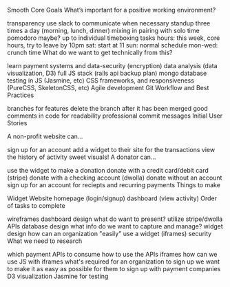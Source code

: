 Smooth Core Goals
What’s important for a positive working environment?

transparency
use slack to communicate when necessary
standup three times a day (morning, lunch, dinner)
mixing in pairing with solo time
pomodoro maybe? up to individual
timeboxing tasks
hours:
this week, core hours, try to leave by 10pm
sat: start at 11
sun: normal schedule
mon-wed: crunch time
What do we want to get technically from this?

learn payment systems and data-security (encryption)
data analysis (data visualization, D3)
full JS stack (rails api backup plan)
mongo database
testing in JS (Jasmine, etc)
CSS frameworks, and responsiveness (PureCSS, SkeletonCSS, etc)
Agile development
Git Workflow and Best Practices

branches for features
delete the branch after it has been merged
good comments in code for readability
professional commit messages
Initial User Stories

A non-profit website can...

sign up for an account
add a widget to their site for the transactions
view the history of activity
sweet visuals!
A donator can...

use the widget to make a donation
donate with a credit card/debit card (stripe)
donate with a checking account (dwolla)
donate without an account
sign up for an account for reciepts and recurring payments
Things to make

Widget
Website
homepage (login/signup)
dashboard (view activity)
Order of tasks to complete

wireframes
dashboard design
what do want to present?
utilize stripe/dwolla APIs
database design
what info do we want to capture and manage?
widget design
how can an organization "easily" use a widget (iframes)
security
What we need to research

which payment APIs to consume
how to use the APIs
iframes
how can we use JS with iframes
what's required for an organization to sign up
we want to make it as easy as possible for them to sign up with payment companies
D3 visualization
Jasmine for testing
